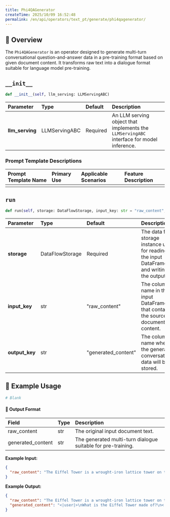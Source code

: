 ```yaml
---
title: Phi4QAGenerator
createTime: 2025/10/09 16:52:48
permalink: /en/api/operators/text_pt/generate/phi4qagenerator/
---
```


## 📘 Overview

The `Phi4QAGenerator` is an operator designed to generate multi-turn conversational question-and-answer data in a pre-training format based on given document content. It transforms raw text into a dialogue format suitable for language model pre-training.

## `__init__`

```python
def __init__(self, llm_serving: LLMServingABC)
```

| Parameter | Type | Default | Description |
| :--- | :--- | :--- | :--- |
| **llm_serving** | LLMServingABC | Required | An LLM serving object that implements the `LLMServingABC` interface for model inference. |

### Prompt Template Descriptions

| Prompt Template Name | Primary Use | Applicable Scenarios | Feature Description |
| :--- | :--- | :--- | :--- |
| | | | |

## `run`

```python
def run(self, storage: DataFlowStorage, input_key: str = "raw_content", output_key: str = "generated_content")
```

| Parameter | Type | Default | Description |
| :--- | :--- | :--- | :--- |
| **storage** | DataFlowStorage | Required | The data flow storage instance used for reading the input DataFrame and writing the output. |
| **input_key** | str | "raw_content" | The column name in the input DataFrame that contains the source document content. |
| **output_key** | str | "generated_content" | The column name where the generated conversational data will be stored. |

## 🧠 Example Usage

```python
# Blank
```

#### 🧾 Output Format

| Field | Type | Description |
| :--- | :--- | :--- |
| raw\_content | str | The original input document text. |
| generated\_content | str | The generated multi-turn dialogue suitable for pre-training. |

**Example Input:**

```json
{
  "raw_content": "The Eiffel Tower is a wrought-iron lattice tower on the Champ de Mars in Paris, France. It is named after the engineer Gustave Eiffel, whose company designed and built the tower."
}
```

**Example Output:**

```json
{
  "raw_content": "The Eiffel Tower is a wrought-iron lattice tower on the Champ de Mars in Paris, France. It is named after the engineer Gustave Eiffel, whose company designed and built the tower.",
  "generated_content": "<|user|>\nWhat is the Eiffel Tower made of?\n<|end|>\n<|assistant|>\nThe Eiffel Tower is a wrought-iron lattice tower.\n<|end|>\n<|user|>\nWho is it named after?\n<|end|>\n<|assistant|>\nIt is named after the engineer Gustave Eiffel, whose company designed and built the tower.\n<|end|>"
}
```
